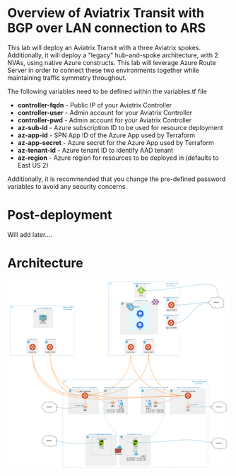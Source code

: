 # Overview of Aviatrix Transit with BGP over LAN connection to ARS
This lab will deploy an Aviatrix Transit with a three Aviatrix spokes. Additionally, it will deploy a "legacy" hub-and-spoke architecture, with 2 NVAs, using native Azure constructs. This lab will leverage Azure Route Server in order to connect these two environments together while maintaining traffic symmetry throughout.  

The following variables need to be defined within the variables.tf file

- **controller-fqdn** - Public IP of your Aviatrix Controller
- **controller-user** - Admin account for your Aviatrix Controller
- **controller-pwd** - Admin account for your Aviatrix Controller
- **az-sub-id** - Azure subscription ID to be used for resource deployment
- **az-app-id** - SPN App ID of the Azure App used by Terraform
- **az-app-secret** - Azure secret for the Azure App used by Terraform
- **az-tenant-id** - Azure tenant ID to identify AAD tenant
- **az-region** - Azure region for resources to be deployed in (defaults to East US 2)

Additionally, it is recommended that you change the pre-defined password variables to avoid any security concerns. 

# Post-deployment

Will add later....

# Architecture

![Reference Architecture](https://raw.githubusercontent.com/Emanuel-Sifuentes/AviatrixLabs/main/AKS%20and%20Azure%20Firewall/AKS%20-%20AzFw%20Scenario.png)